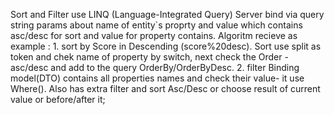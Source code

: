 Sort and Filter use LINQ (Language-Integrated Query) 
Server bind via query string params about name of entity`s proprty and value which contains asc/desc for sort and value for property contains.
Algoritm recieve as example : 
	1. sort by Score in Descending (score%20desc). 
Sort use split as token and chek name of property by switch, next check the Order - asc/desc and add to the query OrderBy/OrderByDesc.
	2. filter Binding model(DTO) contains all properties names and check their value- it use Where(). Also has extra filter and sort Asc/Desc or choose result of current value or before/after it;
